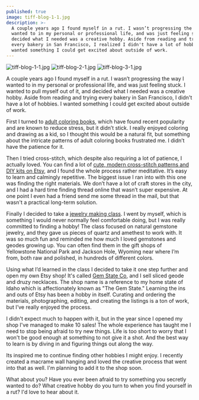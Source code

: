 ```yaml
---
published: true
image: tiff-blog-1-1.jpg
description: >-
  A couple years ago I found myself in a rut. I wasn’t progressing the way I
  wanted to in my personal or professional life, and was just feeling stuck. I
  decided what I needed was a creative hobby. Aside from reading and trying
  every bakery in San Francisco, I realized I didn't have a lot of hobbies. I
  wanted something I could get excited about outside of work.
---
```

![tiff-blog-1-1.jpg]({{site.baseurl}}/img/tiff-blog-1-1.jpg)
![tiff-blog-2-1.jpg]({{site.baseurl}}/img/tiff-blog-2-1.jpg)
![tiff-blog-3-1.jpg]({{site.baseurl}}/img/tiff-blog-3-1.jpg)

A couple years ago I found myself in a rut. I wasn’t progressing the way I wanted to in my personal or professional life, and was just feeling stuck. I wanted to pull myself out of it, and decided what I needed was a creative hobby. Aside from reading and trying every bakery in San Francisco, I didn't have a lot of hobbies. I wanted something I could get excited about outside of work. 

First I turned to [adult coloring books](https://www.amazon.com/gp/product/1945710799/ref=as_li_qf_asin_il_tl?ie=UTF8&tag=redletterda04-20&creative=9325&linkCode=as2&creativeASIN=1945710799&linkId=3ac6311301303911d1a6c0eeb586f928), which have found recent popularity and are known to reduce stress, but it didn’t stick. I really enjoyed coloring and drawing as a kid, so I thought this would be a natural fit, but something about the intricate patterns of adult coloring books frustrated me. I didn’t have the patience for it. 

Then I tried cross-stitch, which despite also requiring a lot of patience, I actually loved. You can find a lot of [cute, modern cross-stitch patterns and DIY kits on Etsy](https://www.etsy.com/listing/73305318/mermaid-cross-stitch-kit-diy-kit?ga_search_query=mermaid&ref=shop_items_search_2), and I found the whole process rather meditative. It’s easy to learn and calmingly repetitive. The biggest issue I ran into with this one was finding the right materials. We don’t have a lot of craft stores in the city, and I had a hard time finding thread online that wasn’t super expensive. At one point I even had a friend send me some thread in the mail, but that wasn't a practical long-term solution. 

Finally I decided to take a [jewelry making class](http://www.workshopsf.org/). I went by myself, which is something I would never normally feel comfortable doing, but I was really committed to finding a hobby! The class focused on natural gemstone jewelry, and they gave us pieces of quartz and amethest to work with. It was so much fun and reminded me how much I loved gemstones and geodes growing up. You can often find them in the gift shops of Yellowstone National Park and Jackson Hole, Wyoming near where I’m from, both raw and polished, in hundreds of different colors. 

Using what I’d learned in the class I decided to take it one step further and open my own Etsy shop! It's called [Gem State Co](https://www.etsy.com/shop/GemStateCo/), and I sell sliced geode and druzy necklaces. The shop name is a reference to my home state of Idaho which is affectionately known as "The Gem State." Learning the ins and outs of Etsy has been a hobby in itself. Curating and ordering the materials, photographing, editing, and creating the listings is a ton of work, but I’ve really enjoyed the process. 

I didn't expect much to happen with it, but in the year since I opened my shop I've managed to make 10 sales! The whole experience has taught me I need to stop being afraid to try new things. Life is too short to worry that I won't be good enough at something to not give it a shot. And the best way to learn is by diving in and figuring things out along the way. 

Its inspired me to continue finding other hobbies I might enjoy. I recently created a macrame wall hanging and loved the creative process that went into that as well. I'm planning to add it to the shop soon. 

What about you? Have you ever been afraid to try something you secretly wanted to do? What creative hobby do you turn to when you find yourself in a rut? I'd love to hear about it.
